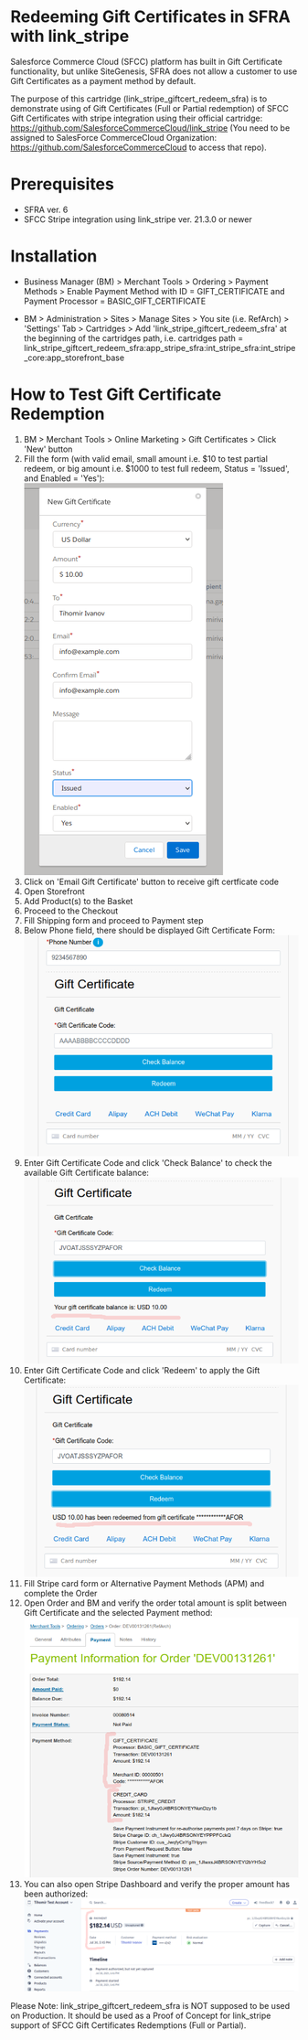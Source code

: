 # Redeeming Gift Certificates in SFRA with link_stripe


Salesforce Commerce Cloud (SFCC) platform has built in Gift Certificate functionality, but unlike SiteGenesis, SFRA does not allow a customer to use Gift Certificates as a payment method by default.

The purpose of this cartridge (link_stripe_giftcert_redeem_sfra) is to demonstrate using of Gift Certificates (Full or Partial redemption) of SFCC Gift Certificates with stripe integration using their official cartridge: https://github.com/SalesforceCommerceCloud/link_stripe (You need to be assigned to SalesForce CommerceCloud Organization: https://github.com/SalesforceCommerceCloud to access that repo).

# Prerequisites

- SFRA ver. 6
- SFCC Stripe integration using link_stripe ver. 21.3.0 or newer

# Installation

- Business Manager (BM) > Merchant Tools >  Ordering >  Payment Methods > Enable Payment Method with ID = GIFT_CERTIFICATE and Payment Processor = BASIC_GIFT_CERTIFICATE

- BM > Administration >  Sites >  Manage Sites > You site (i.e. RefArch) > 'Settings' Tab > Cartridges > Add 'link_stripe_giftcert_redeem_sfra' at the beginning of the cartridges path, i.e. cartridges path = link_stripe_giftcert_redeem_sfra:app_stripe_sfra:int_stripe_sfra:int_stripe_core:app_storefront_base

# How to Test Gift Certificate Redemption

1. BM > Merchant Tools > Online Marketing > Gift Certificates > Click 'New' button
2. Fill the form (with valid email, small amount i.e. $10 to test partial redeem, or big amount i.e. $1000 to test full redeem, Status = 'Issued', and Enabled = 'Yes'):<br>
![BM Gift Cert](https://raw.githubusercontent.com/tishonator/link_stripe_giftcert_redeem_sfra/main/bm-gift-cert.png)
3. Click on 'Email Gift Certificate' button to receive gift certficate code
4. Open Storefront
5. Add Product(s) to the Basket
6. Proceed to the Checkout
7. Fill Shipping form and proceed to Payment step
8. Below Phone field, there should be displayed Gift Certificate Form:<br>
![Gift Cert Form](https://raw.githubusercontent.com/tishonator/link_stripe_giftcert_redeem_sfra/main/gift-cert-form.png)
9. Enter Gift Certificate Code and click 'Check Balance' to check the available Gift Certificate balance:<br>
![Gift Cert Balance](https://raw.githubusercontent.com/tishonator/link_stripe_giftcert_redeem_sfra/main/gift-cert-check-balance.png)
9. Enter Gift Certificate Code and click 'Redeem' to apply the Gift Certificate:<br>
![Gift Cert Balance](https://raw.githubusercontent.com/tishonator/link_stripe_giftcert_redeem_sfra/main/gift-cert-redeem.png)
10. Fill Stripe card form or Alternative Payment Methods (APM) and complete the Order
11. Open Order and BM and verify the order total amount is split between Gift Certificate and the selected Payment method:<br>
![Gift Cert Balance](https://raw.githubusercontent.com/tishonator/link_stripe_giftcert_redeem_sfra/main/sfra-gift-cert-order.png)
12. You can also open Stripe Dashboard and verify the proper amount has been authorized:
![Gift Cert Balance](https://raw.githubusercontent.com/tishonator/link_stripe_giftcert_redeem_sfra/main/stripe-gift-cert-order.png)


Please Note: link_stripe_giftcert_redeem_sfra is NOT supposed to be used on Production. It should be used as a Proof of Concept for link_stripe support of SFCC Gift Certificates Redemptions (Full or Partial).

